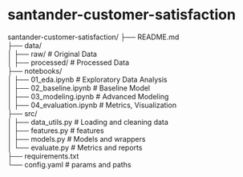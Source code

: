 # santander-customer-satisfaction



santander-customer-satisfaction/
├── README.md  
├── data/  
│   ├── raw/                # Original Data  
│   ├── processed/          # Processed Data  
├── notebooks/  
│   ├── 01_eda.ipynb        # Exploratory Data Analysis  
│   ├── 02_baseline.ipynb   # Baseline Model  
│   ├── 03_modeling.ipynb   # Advanced Modeling  
│   ├── 04_evaluation.ipynb # Metrics, Visualization  
├── src/  
│   ├── data_utils.py       # Loading and cleaning data  
│   ├── features.py         # features  
│   ├── models.py           # Models and wrappers  
│   └── evaluate.py         # Metrics and reports  
├── requirements.txt  
└── config.yaml             # params and paths  
